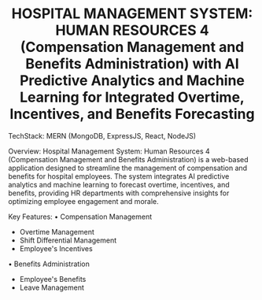 <center><h1>HOSPITAL MANAGEMENT SYSTEM: HUMAN RESOURCES 4 (Compensation Management and Benefits Administration) with AI Predictive Analytics and Machine Learning for Integrated Overtime, Incentives, and Benefits Forecasting</h1></center>

TechStack: MERN (MongoDB, ExpressJS, React, NodeJS)

Overview:
Hospital Management System: Human Resources 4 (Compensation Management and Benefits Administration) is a web-based application designed to streamline the management of compensation and benefits for hospital employees. The system integrates AI predictive analytics and machine learning to forecast overtime, incentives, and benefits, providing HR departments with comprehensive insights for optimizing employee engagement and morale.

Key Features:
• Compensation Management
 - Overtime Management
 - Shift Differential Management
 - Employee's Incentives

• Benefits Administration
 - Employee's Benefits
 - Leave Management

